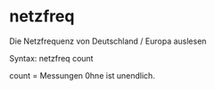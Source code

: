 # netzfreq
Die Netzfrequenz von Deutschland / Europa auslesen

Syntax:
netzfreq count

count =  Messungen
0hne ist unendlich.

